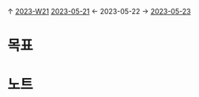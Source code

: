 
↑ [2023-W21](2023-W21.md)
[2023-05-21](2023-05-21.md) ← 2023-05-22 → [2023-05-23](2023-05-23.md)


# 목표



# 노트




